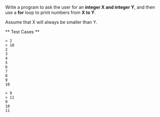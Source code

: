 Write a program to ask the user for an **integer X and integer Y**, and then use a **for** loop to print numbers from **X to Y**.

Assume that X will always be smaller than Y. 

** Test Cases **
```
> 2
> 10
2
3
4
5
6
7
8
9
10
```

```
> 9
> 11
9
10
11
```